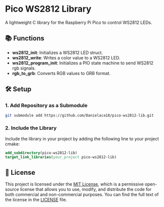 # Pico WS2812 Library

A lightweight C library for the Raspberry Pi Pico to control WS2812 LEDs.

## 📚 Functions
- **ws2812_init**: Initializes a WS2812 LED struct.
- **ws2812_write**: Writes a color value to a WS2812 LED.
- **ws2812_program_init**: Initializes a PIO state machine to send WS2812 rgb signals.
- **rgb_to_grb**: Converts RGB values to GRB format.

## 🛠️ Setup
### 1. Add Repository as a Submodule
```bash
git submodule add https://github.com/Danielaca18/pico-ws2812-lib.git
```
### 2. Include the Library
Include the library in your project by adding the following line to your project cmake:
```cmake
add_subdirectory(pico-ws2812-lib)
target_link_libraries(your_project pico-ws2812-lib)
```

## 💼 License
This project is licensed under the [MIT License](LICENSE), which is a permissive open-source license that allows you to use, modify, and distribute the code for both commercial and non-commercial purposes. You can find the full text of the license in the [LICENSE](LICENSE) file.
